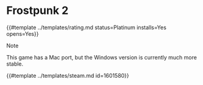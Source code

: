 # Frostpunk 2
<!-- script:Aliases [] -->

{{#template ../templates/rating.md status=Platinum installs=Yes opens=Yes}}

> [!NOTE]
> This game has a Mac port, but the Windows version is currently much more stable.

{{#template ../templates/steam.md id=1601580}}

